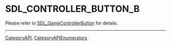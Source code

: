 # SDL_CONTROLLER_BUTTON_B

Please refer to [SDL_GameControllerButton](SDL_GameControllerButton) for details.

----
[CategoryAPI](CategoryAPI), [CategoryAPIEnumerators](CategoryAPIEnumerators)

